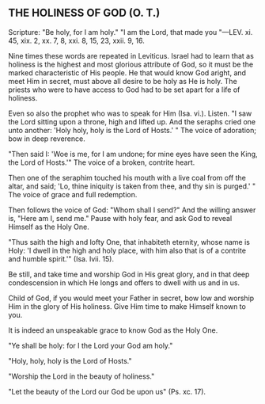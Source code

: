 ## THE HOLINESS OF GOD (O. T.) ##

Scripture: "Be holy, for I am holy." "I am the Lord, that made you "—LEV. xi. 45, xix. 2, xx. 7, 8, xxi. 8, 15, 23, xxii. 9, 16.



Nine times these words are repeated in Leviticus. Israel had to learn that as holiness is the highest and most glorious attribute of God, so it must be the marked characteristic of His people. He that would know God aright, and meet Him in secret, must above all desire to be holy as He is holy. The priests who were to have access to God had to be set apart for a life of holiness.

Even so also the prophet who was to speak for Him (Isa. vi.). Listen. "I saw the Lord sitting upon a throne, high and lifted up. And the seraphs cried one unto another: 'Holy holy, holy is the Lord of Hosts.' " The voice of adoration; bow in deep reverence.

"Then said I: 'Woe is me, for I am undone; for mine eyes have seen the King, the Lord of Hosts.'" The voice of a broken, contrite heart.

Then one of the seraphim touched his mouth with a live coal from off the altar, and said; 'Lo, thine iniquity is taken from thee, and thy sin is purged.' " The voice of grace and full redemption.

Then follows the voice of God: "Whom shall I send?" And the willing answer is, "Here am I, send me." Pause with holy fear, and ask God to reveal Himself as the Holy One.

"Thus saith the high and lofty One, that inhabiteth eternity, whose name is Holy: 'I dwell in the high and holy place, with him also that is of a contrite and humble spirit.'" (Isa. Ivii. 15).

Be still, and take time and worship God in His great glory, and in that deep condescension in which He longs and offers to dwell with us and in us.

Child of God, if you would meet your Father in secret, bow low and worship Him in the glory of His holiness. Give Him time to make Himself known to you.

It is indeed an unspeakable grace to know God as the Holy One.

"Ye shall be holy: for I the Lord your God am holy."

"Holy, holy, holy is the Lord of Hosts."

"Worship the Lord in the beauty of holiness."

"Let the beauty of the Lord our God be upon us" (Ps. xc. 17).

